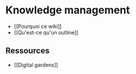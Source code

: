 # Knowledge management

- [[Pourquoi ce wiki]]
- [[Qu'est-ce qu'un outline]]

## Ressources

- [[Digital gardens]]
